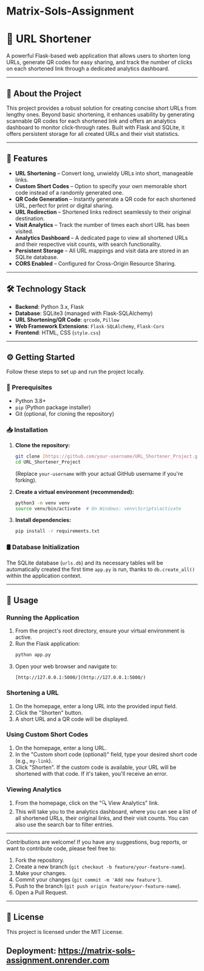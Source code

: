 # Matrix-Sols-Assignment

# 🔗 URL Shortener
A powerful Flask-based web application that allows users to shorten long URLs, generate QR codes for easy sharing, and track the number of clicks on each shortened link through a dedicated analytics dashboard.

---
## 📌 About the Project

This project provides a robust solution for creating concise short URLs from lengthy ones. Beyond basic shortening, it enhances usability by generating scannable QR codes for each shortened link and offers an analytics dashboard to monitor click-through rates. Built with Flask and SQLite, it offers persistent storage for all created URLs and their visit statistics.

---
## 🚀 Features

-   **URL Shortening** – Convert long, unwieldy URLs into short, manageable links.
-   **Custom Short Codes** – Option to specify your own memorable short code instead of a randomly generated one.
-   **QR Code Generation** – Instantly generate a QR code for each shortened URL, perfect for print or digital sharing.
-   **URL Redirection** – Shortened links redirect seamlessly to their original destination.
-   **Visit Analytics** – Track the number of times each short URL has been visited.
-   **Analytics Dashboard** – A dedicated page to view all shortened URLs and their respective visit counts, with search functionality.
-   **Persistent Storage** – All URL mappings and visit data are stored in an SQLite database.
-   **CORS Enabled** – Configured for Cross-Origin Resource Sharing.

---

## 🛠️ Technology Stack

-   **Backend**: Python 3.x, Flask
-   **Database**: SQLite3 (managed with Flask-SQLAlchemy)
-   **URL Shortening/QR Code**: `qrcode`, `Pillow`
-   **Web Framework Extensions**: `Flask-SQLAlchemy`, `Flask-Cors`
-   **Frontend**: HTML, CSS (`style.css`)

---
## ⚙️ Getting Started

Follow these steps to set up and run the project locally.

### 📌 Prerequisites

-   Python 3.8+
-   `pip` (Python package installer)
-   Git (optional, for cloning the repository)

### 📥 Installation

1.  **Clone the repository:**
    ```bash
    git clone [https://github.com/your-username/URL_Shortener_Project.git](https://github.com/your-username/URL_Shortener_Project.git)
    cd URL_Shortener_Project
    ```
    (Replace `your-username` with your actual GitHub username if you're forking).

2.  **Create a virtual environment (recommended):**
    ```bash
    python3 -m venv venv
    source venv/bin/activate  # On Windows: venv\Scripts\activate
    ```

3.  **Install dependencies:**
    ```bash
    pip install -r requirements.txt
    ```

### 🛢️ Database Initialization

The SQLite database (`urls.db`) and its necessary tables will be automatically created the first time `app.py` is run, thanks to `db.create_all()` within the application context.

---

## 🧪 Usage

### Running the Application

1.  From the project's root directory, ensure your virtual environment is active.
2.  Run the Flask application:
    ```bash
    python app.py
    ```
3.  Open your web browser and navigate to:
    ```
    [http://127.0.0.1:5000/](http://127.0.0.1:5000/)
    ```

### Shortening a URL

1.  On the homepage, enter a long URL into the provided input field.
2.  Click the "Shorten" button.
3.  A short URL and a QR code will be displayed.

### Using Custom Short Codes

1.  On the homepage, enter a long URL.
2.  In the "Custom short code (optional)" field, type your desired short code (e.g., `my-link`).
3.  Click "Shorten". If the custom code is available, your URL will be shortened with that code. If it's taken, you'll receive an error.

### Viewing Analytics

1.  From the homepage, click on the "🔍 View Analytics" link.
2.  This will take you to the analytics dashboard, where you can see a list of all shortened URLs, their original links, and their visit counts. You can also use the search bar to filter entries.

---
Contributions are welcome! If you have any suggestions, bug reports, or want to contribute code, please feel free to:

1.  Fork the repository.
2.  Create a new branch (`git checkout -b feature/your-feature-name`).
3.  Make your changes.
4.  Commit your changes (`git commit -m 'Add new feature'`).
5.  Push to the branch (`git push origin feature/your-feature-name`).
6.  Open a Pull Request.

---

## 📄 License

This project is licensed under the MIT License.

## Deployment:  https://matrix-sols-assignment.onrender.com


